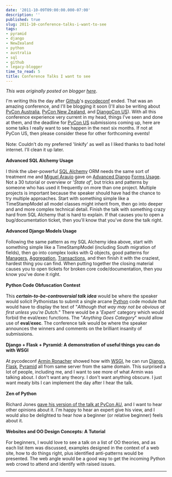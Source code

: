 ```yaml
---
date: '2011-10-09T09:00:00.000-07:00'
description: ''
published: true
slug: 2011-10-conference-talks-i-want-to-see
tags:
- pyramid
- django
- NewZealand
- python
- australia
- sql
- github
- legacy-blogger
time_to_read: 5
title: Conference Talks I want to see
---
```


*This was originally posted on blogger [here](https://pydanny.blogspot.com/2011/10/conference-talks-i-want-to-see.html)*.

I'm writing this the day after <a href="https://github.com/">Github</a>'s <a href="http://py.codeconf.com/">pycodeconf</a> ended. That was an amazing conference, and I'll be blogging it soon (I'll also be writing about <a href="http://pycon-au.org/">PyCon Australia</a>, <a href="http://nz.pycon.org/2011">PyCon New Zealand</a>, and <a href="http://djangocon.us/">DjangoCon US</a>). With all this conference experience very current in my head, things I've seen and done at them, and the&nbsp;deadline for <a href="http://us.pycon.org/2012/">PyCon US</a> submissions coming up, here are some talks I really want to see happen in the next six months. If not at PyCon US, then please consider these for other forthcoming events!<br /><br />Note: Couldn't do my preferred 'linkify' as well as I liked thanks to bad hotel internet. I'll clean it up later.<br /><br /><b>Advanced SQL Alchemy Usage</b><br /><br />I think the uber-powerful <a href="http://sqlalchemy.org/">SQL Alchemy</a> ORM needs the same sort of treatment me and <a href="http://tothinkornottothink.com/">Miguel Araujo</a> gave on <a href="http://www.slideshare.net/pydanny/advanced-django-forms-usage">Advanced Django</a> <a href="http://speakerdeck.com/u/pydanny/p/advanced-django-forms-usage">Forms Usage</a>. Not a 30 tutorial or overview or '<i>State of</i>', but tricks and patterns by someone who has used it frequently on more than one project. Multiple projects is important because the speaker should have had the chance to try multiple approaches. Start with something simple like a TimeStampModel all model classes might inherit from, then go into deeper and and more complex technical detail. Finish the talk with something crazy hard from SQL Alchemy that is hard to explain. If that causes you to open a  bug/documentation ticket, then you'll know that you've done the talk right. <br /><br /><b>Advanced Django Models Usage</b><br /><br />Following the same pattern as my SQL Alchemy idea above, start with something simple like a TimeStampModel (including South  migration of fields), then go into complex looks with Q objects, good patterns for <a href="https://docs.djangoproject.com/en/1.3/topics/db/managers/">Managers</a>, <a href="https://docs.djangoproject.com/en/1.3/topics/db/aggregation/">Aggregation</a>, <a href="https://docs.djangoproject.com/en/1.3/topics/db/transactions/">Transactions</a>, and then finish it with the craziest, hardest thing you can find. When putting together the closing material causes you to open tickets for broken core code/documentation, then you know you've done it right. <br /><br /><b>Python Code Obfuscation Contest</b><br /><br />This <i><b>certain-to-be-controversial talk idea</b></i> would be where the speaker would solicit Pythonistas to submit a single  arcane <a href="http://python.org/">Python</a> code module that would have to display the text of "<i>Although that way may not be obvious at first unless you're Dutch.</i>" There would be a '<i>Expert</i>' category which would forbid the eval/exec functions. The "<i>Anything Goes Category</i>" would allow use of <b>eval</b>/<b>exec</b>. The conference talk would be where the speaker announces the winners and comments on the brilliant insanity of submissions.<br /><br /><b>Django + Flask + Pyramid: A demonstration of useful things you can do with WSGI</b><br /><br />At pycodeconf <a href="http://lucumr.pocoo.org/">Armin Ronacher</a> showed how with <a href="http://www.wsgi.org/">WSGI</a>, he can run <a href="http://djangoproject.com/">Django</a>, <a href="http://flask.pocoo.org/">Flask</a>, <a href="http://pylonsproject.com/">Pyramid</a> all from same server from the same domain. This surprised a lot of people, including me, and I want to see more of what Armin was talking about. I don't want any theory. I don't want anything obscure. I just want meaty bits I can implement the day after I hear the talk.<br /><br /><b>Zen of Python</b><br /><br />Richard Jones <a href="http://pydanny-event-notes.readthedocs.org/en/latest/PyconAU2011/zen_of_python.html">gave his version of the talk at PyCon AU</a>, and I want to hear other opinions about it. I'm happy to hear an expert give his view, and I would also be delighted to hear how a beginner (or relative beginner) feels about it.<br /><br /><b>Websites and OO Design Concepts: A Tutorial</b><br /><br />For beginners, I would love to see a talk on a list of OO theories, and as each list item was discussed, examples designed in the context of a web site, how to do things right, plus identified anti-patterns would be presented. The web angle would be a good way to get the incoming Python web crowd to attend and identify with raised issues.

---

